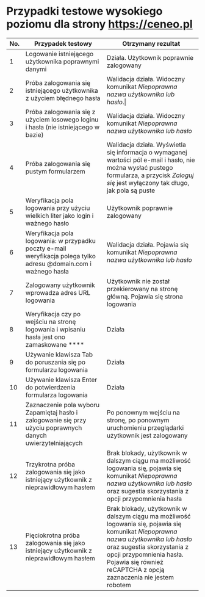 # Przypadki testowe wysokiego poziomu dla strony https://ceneo.pl #


| No. |	Przypadek testowy |	Otrzymany rezultat |
|----|---------|-----------------|
|1 |  Logowanie istniejącego użytkownika poprawnymi danymi	|Działa. Użytkownik poprawnie zalogowany|
|2 |  Próba zalogowania się istniejącego użytkownika z użyciem błędnego hasła | Walidacja działa. Widoczny komunikat _Niepoprawna nazwa użytkownika lub hasło_.\|
|3 |	Próba zalogowania się z użyciem losowego loginu i hasła (nie istniejącego w bazie) | Walidacja działa. Widoczny komunikat _Niepoprawna nazwa użytkownika lub hasło_|
|4 |	Próba zalogowania się pustym formularzem | Walidacja działa. Wyświetla się informacja o wymaganej wartości pól e-mail i hasło, nie można wysłać pustego formularza, a przycisk _Zaloguj się_ jest wyłączony tak długo, jak pola są puste|
|5 |	Weryfikacja pola logowania przy użyciu wielkich liter jako login i ważnego hasło | Użytkownik poprawnie zalogowany|
|6 |	Weryfikacja pola logowania: w przypadku poczty e-mail weryfikacja polega tylko adresu @domain.com i ważnego hasła | Walidacja działa. Pojawia się komunikat _Niepoprawna nazwa użytkownika lub hasło_|
|7 |	Zalogowany użytkownik wprowadza adres URL logowania | Użytkownik nie został przekierowany na stronę główną. Pojawia się strona logowania|
|8 |	Weryfikacja czy po wejściu na stronę logowania i wpisaniu hasła jest ono zamaskowane **** |	Działa|
|9 |	Używanie klawisza Tab do poruszania się po formularzu logowania |	Działa|
|10 |	Używanie klawisza Enter do potwierdzenia formularza logowania |	Działa|
|11	| Zaznaczenie pola wyboru Zapamiętaj hasło i zalogowanie się przy użyciu poprawnych danych uwierzytelniających | Po ponownym wejściu na stronę, po ponownym uruchomieniu przeglądarki użytkownik jest zalogowany|
|12	| Trzykrotna próba zalogowania się jako istniejący użytkownik z nieprawidłowym hasłem | Brak blokady, użytkownik w dalszym ciągu ma możliwość logowania się, pojawia się komunikat _Niepoprawna nazwa użytkownika lub hasło_ oraz sugestia skorzystania z opcji przypomnienia hasła|
|13 | Pięciokrotna próba zalogowania się jako istniejący użytkownik z nieprawidłowym hasłem | Brak blokady, użytkownik w dalszym ciągu ma możliwość logowania się, pojawia się komunikat _Niepoprawna nazwa użytkownika lub hasło_ oraz sugestia skorzystania z opcji przypomnienia hasła. Pojawia się również reCAPTCHA z opcją zaznaczenia nie jestem robotem|
